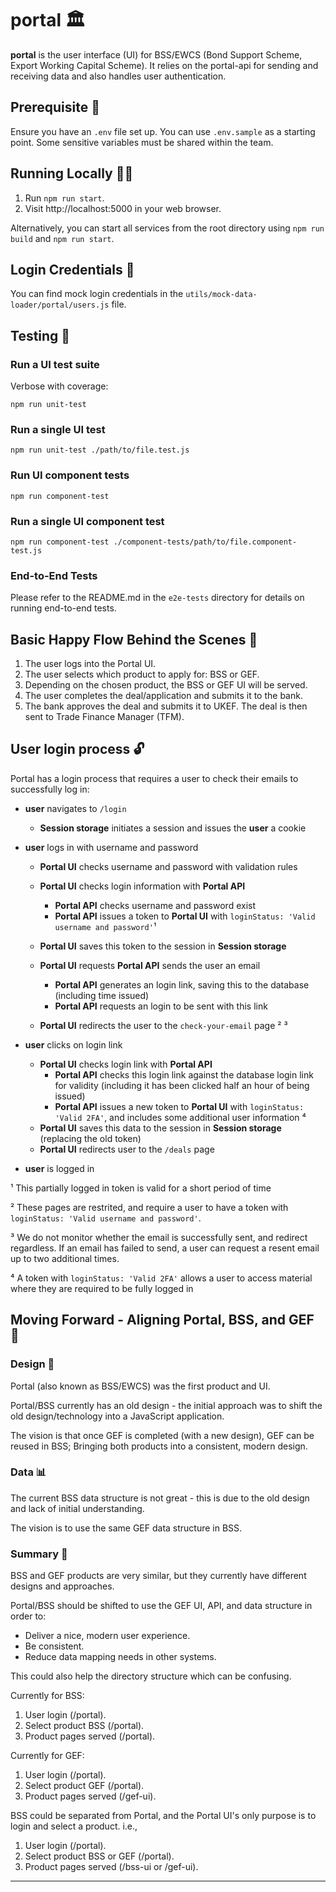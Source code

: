 # portal 🏛️

**portal** is the user interface (UI) for BSS/EWCS (Bond Support Scheme, Export Working Capital Scheme). It relies on the portal-api for sending and receiving data and also handles user authentication.

## Prerequisite 🧩

Ensure you have an `.env` file set up. You can use `.env.sample` as a starting point. Some sensitive variables must be shared within the team.

## Running Locally 🏃‍♂️

1. Run `npm run start`.
2. Visit http://localhost:5000 in your web browser.

Alternatively, you can start all services from the root directory using `npm run build` and `npm run start`.

## Login Credentials 🔐

You can find mock login credentials in the `utils/mock-data-loader/portal/users.js` file.

## Testing 🧪

### **Run a UI test suite**

Verbose with coverage:

```shell
npm run unit-test
```

### **Run a single UI test**

```shell
npm run unit-test ./path/to/file.test.js
```

### **Run UI component tests**

```shell
npm run component-test
```

### **Run a single UI component test**

```shell
npm run component-test ./component-tests/path/to/file.component-test.js
```

### **End-to-End Tests**

Please refer to the README.md in the `e2e-tests` directory for details on running end-to-end tests.

## Basic Happy Flow Behind the Scenes 🌟

1. The user logs into the Portal UI.
2. The user selects which product to apply for: BSS or GEF.
3. Depending on the chosen product, the BSS or GEF UI will be served.
4. The user completes the deal/application and submits it to the bank.
5. The bank approves the deal and submits it to UKEF. The deal is then sent to Trade Finance Manager (TFM).

## User login process 🔓

Portal has a login process that requires a user to check their emails to successfully log in:

- **user** navigates to `/login`
  - **Session storage** initiates a session and issues the **user** a cookie
- **user** logs in with username and password

  - **Portal UI** checks username and password with validation rules
  - **Portal UI** checks login information with **Portal API**
    - **Portal API** checks username and password exist
    - **Portal API** issues a token to **Portal UI** with `loginStatus: 'Valid username and password'`¹
  - **Portal UI** saves this token to the session in **Session storage**
  - **Portal UI** requests **Portal API** sends the user an email

    - **Portal API** generates an login link, saving this to the database (including time issued)
    - **Portal API** requests an login to be sent with this link

  - **Portal UI** redirects the user to the `check-your-email` page ² ³

- **user** clicks on login link
  - **Portal UI** checks login link with **Portal API**
    - **Portal API** checks this login link against the database login link for validity (including it has been clicked half an hour of being issued)
    - **Portal API** issues a new token to **Portal UI** with `loginStatus: 'Valid 2FA'`, and includes some additional user information ⁴
  - **Portal UI** saves this data to the session in **Session storage** (replacing the old token)
  - **Portal UI** redirects user to the `/deals` page
- **user** is logged in

¹ This partially logged in token is valid for a short period of time

² These pages are restrited, and require a user to have a token with `loginStatus: 'Valid username and password'`.

³ We do not monitor whether the email is successfully sent, and redirect regardless. If an email has failed to send, a user can request a resent email up to two additional times.

⁴ A token with `loginStatus: 'Valid 2FA'` allows a user to access material where they are required to be fully logged in

## Moving Forward - Aligning Portal, BSS, and GEF 🔀

### Design 🎨

Portal (also known as BSS/EWCS) was the first product and UI.

Portal/BSS currently has an old design - the initial approach was to shift the old design/technology into a JavaScript application.

The vision is that once GEF is completed (with a new design), GEF can be reused in BSS; Bringing both products into a consistent, modern design.

### Data 📊

The current BSS data structure is not great - this is due to the old design and lack of initial understanding.

The vision is to use the same GEF data structure in BSS.

### Summary 📝

BSS and GEF products are very similar, but they currently have different designs and approaches.

Portal/BSS should be shifted to use the GEF UI, API, and data structure in order to:

- Deliver a nice, modern user experience.
- Be consistent.
- Reduce data mapping needs in other systems.

This could also help the directory structure which can be confusing.

Currently for BSS:

1. User login (/portal).
2. Select product BSS (/portal).
3. Product pages served (/portal).

Currently for GEF:

1. User login (/portal).
2. Select product GEF (/portal).
3. Product pages served (/gef-ui).

BSS could be separated from Portal, and the Portal UI's only purpose is to login and select a product. i.e.,

1. User login (/portal).
2. Select product BSS or GEF (/portal).
3. Product pages served (/bss-ui or /gef-ui).

---
